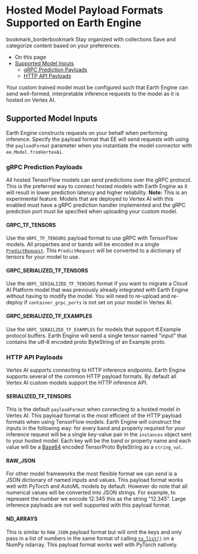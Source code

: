  
#  Hosted Model Payload Formats Supported on Earth Engine
bookmark_borderbookmark Stay organized with collections  Save and categorize content based on your preferences.
  * On this page
  * [Supported Model Inputs](https://developers.google.com/earth-engine/guides/ee-vertex-payload-formats#supported_model_inputs)
    * [gRPC Prediction Payloads](https://developers.google.com/earth-engine/guides/ee-vertex-payload-formats#grpc_prediction_payloads)
    * [HTTP API Payloads](https://developers.google.com/earth-engine/guides/ee-vertex-payload-formats#http_api_payloads)


Your custom trained model must be configured such that Earth Engine can send well-formed, interpretable inference requests to the model as it is hosted on Vertex AI.
## Supported Model Inputs
Earth Engine constructs requests on your behalf when performing inference. Specify the payload format that EE will send requests with using the `payloadFormat` parameter when you instantiate the model connector with `ee.Model.fromVertexAi`.
### gRPC Prediction Payloads
All hosted TensorFlow models can send predictions over the gRPC protocol. This is the preferred way to connect hosted models with Earth Engine as it will result in lower prediction latency and higher reliability.
**Note:** This is an experimental feature. Models that are deployed to Vertex AI with this enabled must have a gRPC prediction handler implemented and the gRPC prediction port must be specified when uploading your custom model.
#### GRPC_TF_TENSORS
Use the `GRPC_TF_TENSORS` payload format to use gRPC with TensorFlow models. All properties and or bands will be encoded in a single [`PredictRequest`](https://github.com/tensorflow/serving/blob/d89b27235f94b245ae1822b5125f6c67e0b587db/tensorflow_serving/apis/predict.proto#L13). This `PredictRequest` will be converted to a dictionary of tensors for your model to use.
#### GRPC_SERIALIZED_TF_TENSORS
Use the `GRPC_SERIALIZED_TF_TENSORS` format if you want to migrate a Cloud AI Platform model that was previously already integrated with Earth Engine without having to modify the model. You will need to re-upload and re-deploy if `container_grpc_ports` is not set on your model in Vertex AI.
#### GRPC_SERIALIZED_TF_EXAMPLES
Use the `GRPC_SERAILZED_TF_EXAMPLES` for models that support tf.Example protocol buffers. Earth Engine will send a single tensor named "input" that contains the utf-8 encoded proto ByteString of an Example proto.
### HTTP API Payloads
Vertex AI supports connecting to HTTP inference endpoints. Earth Engine supports several of the common HTTP payload formats. By default all Vertex AI custom models support the HTTP inference API.
#### SERIALIZED_TF_TENSORS
This is the default `payloadFormat` when connecting to a hosted model in Vertex AI. This payload format is the most efficient of the HTTP payload formats when using TensorFlow models.
Earth Engine will construct the inputs in the following way: for every band and property required for your inference request will be a single key-value pair in the `instances` object sent to your hosted model.
Each key will be the band or property name and each value will be a [Base64](https://cloud.google.com/vertex-ai/docs/general/base64) encoded TensorProto ByteString as a `string_val`.
#### RAW_JSON
For other model frameworks the most flexible format we can send is a JSON dictionary of named inputs and values. This payload format works well with PyTorch and AutoML models by default.
However do note that all numerical values will be converted into JSON strings. For example, to represent the number we encode 12.345 this as the string "12.345". Large inference payloads are not well supported with this payload format.
#### ND_ARRAYS
This is similar to `RAW_JSON` payload format but will omit the keys and only pass in a list of numbers in the same format of calling [`to_list()`](https://numpy.org/doc/stable/reference/generated/numpy.ndarray.tolist.html) on a NumPy ndarray. This payload format works well with PyTorch natively.
